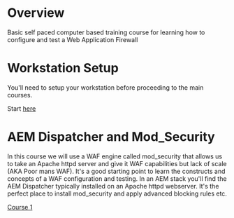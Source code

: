 # Overview

Basic self paced computer based training course for learning how to configure and test a Web Application Firewall

# Workstation Setup

You'll need to setup your workstation before proceeding to the main courses.

Start [here](workstation-setup/README.md)

# AEM Dispatcher and Mod_Security

In this course we will use a WAF engine called mod_security that allows us to take an Apache httpd server and give it WAF capabilities but lack of scale (AKA Poor mans WAF).  It's a good starting point to learn the constructs and concepts of a WAF configuration and testing.  In an AEM stack you'll find the AEM Dispatcher typically installed on an Apache httpd webserver.  It's the perfect place to install mod_security and apply advanced blocking rules etc.

[Course 1](mod_security/README.md)